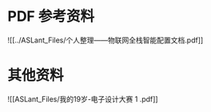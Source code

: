 # PDF 参考资料
![[../ASLant_Files/个人整理——物联网全栈智能配置文档.pdf]]

# 其他资料

![[ASLant_Files/我的19岁-电子设计大赛  1 .pdf]]




